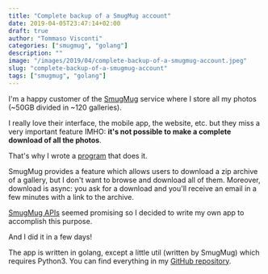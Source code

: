 ```yaml
---
title: "Complete backup of a SmugMug account"
date: 2019-04-05T23:47:14+02:00
draft: true
author: "Tommaso Visconti"
categories: ["smugmug", "golang"]
description: ""
image: "/images/2019/04/complete-backup-of-a-smugmug-account.jpeg"
slug: "complete-backup-of-a-smugmug-account"
tags: ["smugmug", "golang"]
---
```


I'm a happy customer of the [SmugMug](https://www.smugmug.com/) service where I store all my photos
(~50GB divided in ~120 galleries).

I really love their interface, the mobile app, the website, etc. but they miss a very important
feature IMHO: **it's not possible to make a complete download of all the photos**.

That's why I wrote a [program](https://github.com/tommyblue/smugmug-backup) that does it.
<!--more-->

SmugMug provides a feature which allows users to download a zip archive of a gallery, but I don't
want to browse and download all of them.
Moreover, download is async: you ask for a download and you'll receive an email in a few minutes
with a link to the archive.

[SmugMug APIs](https://api.smugmug.com/) seemed promising so I decided to write my own app to
accomplish this purpose.

And I did it in a few days!

The app is written in golang, except a little util (written by SmugMug)
which requires Python3. You can find everything in my [GitHub repository](https://github.com/tommyblue/smugmug-backup).
